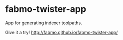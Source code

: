 # fabmo-twister-app
App for generating indexer toolpaths.

Give it a try!
http://fabmo.github.io/fabmo-twister-app/

